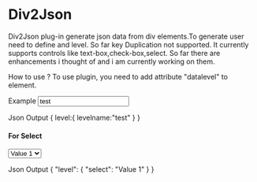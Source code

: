 # Div2Json

Div2Json plug-in generate json data from div elements.To generate user need to define and level. So far key Duplication not supported. It currently supports controls like text-box,check-box,select.
So far there are enhancements i thought of and i am currently working on them.

How to use ?
To use plugin, you need to add attribute "datalevel" to element.

Example
<input type="text" datalevel="level-levelname" value="test" />

Json Output
{
	level:{
		levelname:"test"
	}
}

<h4>For Select</h4>
<select>
	<option datalevel="level-select">Value 1</option>
	<option datalevel="level-select">Value 2</option>
	<option datalevel="level-select">Value 3</option>
 </select>

Json Output
{ 
	"level": { 
		"select": "Value 1" 
	}
}	
